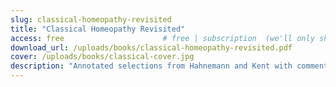 ```yaml
---
slug: classical-homeopathy-revisited
title: "Classical Homeopathy Revisited"
access: free                      # free | subscription  (we'll only show free)
download_url: /uploads/books/classical-homeopathy-revisited.pdf
cover: /uploads/books/classical-cover.jpg
description: "Annotated selections from Hahnemann and Kent with commentary."
---
```

